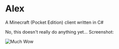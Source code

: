 # Alex
A Minecraft (Pocket Edition) client written in C#

No, this doesn't really do anything yet...
Screenshot:

![Much Wow](http://i.imgur.com/pFnrTHb.png)